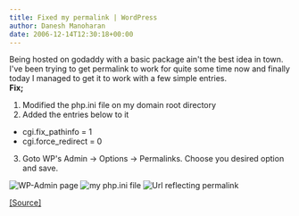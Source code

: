 ```yaml
---
title: Fixed my permalink | WordPress
author: Danesh Manoharan
date: 2006-12-14T12:30:18+00:00
---
```

Being hosted on godaddy with a basic package ain't the best idea in town. I've been trying to get permalink to work for quite some time now and finally today I managed to get it to work with a few simple entries.  
**Fix;**

1. Modified the php.ini file on my domain root directory  
2. Added the entries below to it

  * cgi.fix_pathinfo = 1
  * cgi.force_redirect = 0

3. Goto WP's Admin -> Options -> Permalinks. Choose you desired option and save.

![WP-Admin page](/techblog/wp-content/uploads/2006/12/wp-admin.thumbnail.png)
![my php.ini file](/techblog/wp-content/uploads/2006/12/php-ini.thumbnail.png)
![Url reflecting permalink](/techblog/wp-content/uploads/2006/12/url.thumbnail.png)

[[Source]][4]

 [1]: /techblog/wp-content/uploads/2006/12/wp-admin.png "WP-Admin page"
 [2]: /techblog/wp-content/uploads/2006/12/php-ini.png "my php.ini file"
 [3]: /techblog/wp-content/uploads/2006/12/url.png "Url reflecting permalink"
 [4]: http://blog.taragana.com/index.php/archive/wordpress-tip-on-permalink-options/ "http://blog.taragana.com/index.php/archive/wordpress-tip-on-permalink-options/"

